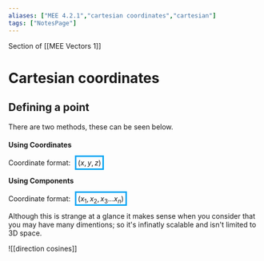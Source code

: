 ```yaml
---
aliases: ["MEE 4.2.1","cartesian coordinates","cartesian"]
tags: ["NotesPage"]
---
```


Section of [[MEE Vectors 1]]

# Cartesian coordinates

## Defining a point

There are two methods, these can be seen below.

#### Using Coordinates

Coordinate format: <span style="border-color:#0ba7f4;border-style:solid;margin-inline:5px;padding:3px"> $(x,y,z)$ </span>

#### Using Components

Coordinate format: <span style="border-color:#0ba7f4;border-style:solid;margin-inline:5px;padding:3px"> $(x_1,x_2,x_3...x_n)$ </span>

Although this is strange at a glance it makes sense when you consider that you may have many dimentions; so it's infinatly scalable and isn't limited to 3D space.

![[direction cosines]]